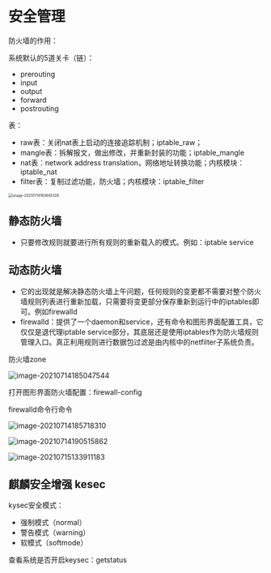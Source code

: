 # 安全管理

防火墙的作用：

系统默认的5道关卡（链）：

- prerouting
- input
- output
- forward
- postrouting

表：

- raw表：关闭nat表上启动的连接追踪机制；iptable_raw；
- mangle表：拆解报文，做出修改，并重新封装的功能；iptable_mangle
- nat表：network address translation，网络地址转换功能；内核模块：iptable_nat
- filter表：复制过滤功能，防火墙；内核模块：iptable_filter

<img src="C:\Users\13729\AppData\Roaming\Typora\typora-user-images\image-20210714183645328.png" alt="image-20210714183645328" style="zoom:50%;" />

## 静态防火墙

- 只要修改规则就要进行所有规则的重新载入的模式。例如：iptable service

## 动态防火墙

- 它的出现就是解决静态防火墙上午问题，任何规则的变更都不需要对整个防火墙规则列表进行重新加载，只需要将变更部分保存重新到运行中的iptables即可。例如firewalld
- firewalld：提供了一个daemon和service，还有命令和图形界面配置工具，它仅仅是退代理iptable service部分，其底层还是使用iptables作为防火墙规则管理入口。真正利用规则进行数据包过滤是由内核中的netfilter子系统负责。

防火墙zone

![image-20210714185047544](C:\Users\13729\AppData\Roaming\Typora\typora-user-images\image-20210714185047544.png)

打开图形界面防火墙配置：firewall-config

firewalld命令行命令

![image-20210714185718310](C:\Users\13729\AppData\Roaming\Typora\typora-user-images\image-20210714185718310.png)

![image-20210714190515862](C:\Users\13729\AppData\Roaming\Typora\typora-user-images\image-20210714190515862.png)

![image-20210715133911183](C:\Users\13729\AppData\Roaming\Typora\typora-user-images\image-20210715133911183.png)

## 麒麟安全增强 kesec

kysec安全模式：

- 强制模式（normal）
- 警告模式（warning）
- 软模式（softmode）

查看系统是否开启keysec：getstatus